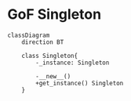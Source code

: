 # GoF Singleton

```mermaid
classDiagram
    direction BT

    class Singleton{
        -_instance: Singleton

        -__new__()
        +get_instance() Singleton
    }
```
